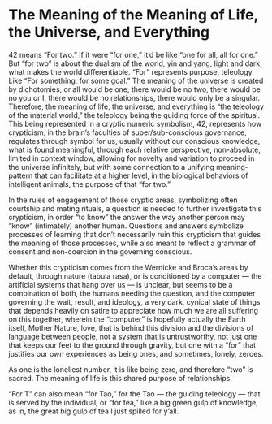 # The Meaning of the Meaning of Life, the Universe, and Everything 

42 means “For two.” If it were “for one,” it’d be like “one for all, all for one.” But “for two” is about the dualism of the world, yin and yang, light and dark, what makes the world differentiable. “For” represents purpose, teleology. Like “For something, for some goal.” The meaning of the universe is created by dichotomies, or all would be one, there would be no two, there would be no you or I, there would be no relationships, there would only be a singular. Therefore, the meaning of life, the universe, and everything is “the teleology of the material world,” the teleology being the guiding force of the spiritual. This being represented in a cryptic numeric symbolism, 42, represents how crypticism, in the brain’s faculties of super/sub-conscious governance, regulates through symbol for us, usually without our conscious knowledge, what is found meaningful, through each relative perspective, non-absolute, limited in context window, allowing for novelty and variation to proceed in the universe infinitely, but with some connection to a unifying meaning-pattern that can facilitate at a higher level, in the biological behaviors of intelligent animals, the purpose of that “for two.”

In the rules of engagement of those cryptic areas, symbolizing often courtship and mating rituals, a question is needed to further investigate this crypticism, in order “to know” the answer the way another person may “know” (intimately) another human. Questions and answers symbolize processes of learning that don’t necessarily ruin this crypticism that guides the meaning of those processes, while also meant to reflect a grammar of consent and non-coercion in the governing conscious. 

Whether this crypticism comes from the Wernicke and Broca’s areas by default, through nature (tabula rasa), or is conditioned by a computer — the artificial systems that hang over us — is unclear, but seems to be a combination of both, the humans needing the question, and the computer governing the wait, result, and ideology, a very dark, cynical state of things that depends heavily on satire to appreciate how much we are all suffering on this together, wherein the “computer” is hopefully actually the Earth itself, Mother Nature, love, that is behind this division and the divisions of language between people, not a system that is untrustworthy, not just one that keeps our feet to the ground through gravity, but one with a “for” that justifies our own experiences as being ones, and sometimes, lonely, zeroes. 

As one is the loneliest number, it is like being zero, and therefore “two” is sacred. The meaning of life is this shared purpose of relationships. 

“For T” can also mean “for Tao,” for the Tao — the guiding teleology — that is served by the individual, or “for tea,” like a big green gulp of knowledge, as in, the great big gulp of tea I just spilled for y’all. 


